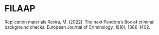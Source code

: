 # FILAAP
Replication materials Rovira, M. (2022). The next Pandora’s Box of criminal background checks. European Journal of Criminology, 19(6), 1386-1402.
